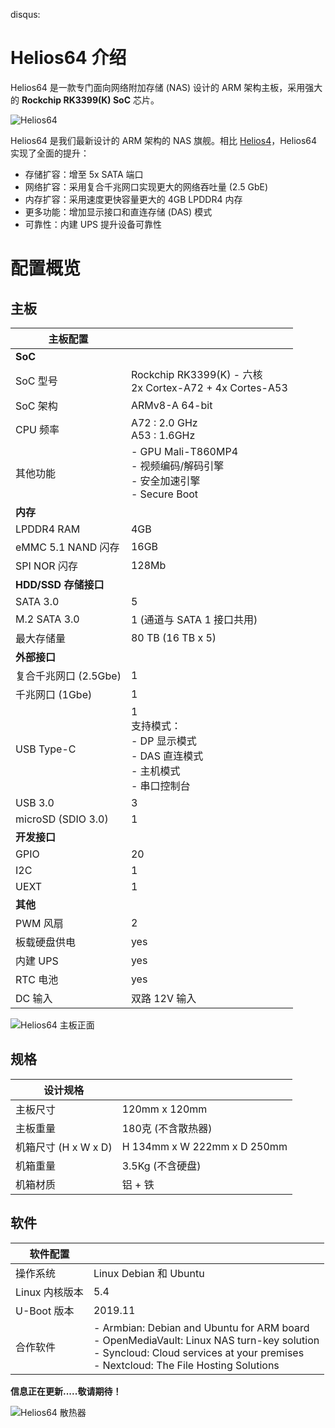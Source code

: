 disqus:

# Helios64 介绍

Helios64 是一款专门面向网络附加存储 (NAS) 设计的 ARM 架构主板，采用强大的 **Rockchip RK3399(K) SoC** 芯片。

![Helios64](/helios64/img/intro/helios64.png)

Helios64 是我们最新设计的 ARM 架构的 NAS 旗舰。相比 [Helios4](/helios4/intro)，Helios64 实现了全面的提升：

* 存储扩容：增至 5x SATA 端口
* 网络扩容：采用复合千兆网口实现更大的网络吞吐量 (2.5 GbE)
* 内存扩容：采用速度更快容量更大的 4GB LPDDR4 内存
* 更多功能：增加显示接口和直连存储 (DAS) 模式
* 可靠性：内建 UPS 提升设备可靠性

# 配置概览

## 主板

|**主板配置**||
|------------|-----------|
|**SoC**||
|SoC 型号|Rockchip RK3399(K) - 六核<br>2x Cortex-A72 + 4x Cortes-A53 |
|SoC 架构|ARMv8-A 64-bit|
|CPU 频率|A72 : 2.0 GHz<br> A53 : 1.6GHz |
|其他功能|- GPU Mali-T860MP4<br>- 视频编码/解码引擎<br>- 安全加速引擎<br>- Secure Boot|
|**内存**||
|LPDDR4 RAM|4GB|
|eMMC 5.1 NAND 闪存|16GB|
|SPI NOR 闪存|128Mb|
|**HDD/SSD 存储接口**||
|SATA 3.0 |5|
|M.2 SATA 3.0 |1 (通道与 SATA 1 接口共用)|
|最大存储量|80 TB (16 TB x 5)|
|**外部接口**||
|复合千兆网口 (2.5Gbe)|1|
|千兆网口 (1Gbe)|1|
|USB Type-C|1<br>支持模式：<br>- DP 显示模式<br>- DAS 直连模式<br>- 主机模式<br>- 串口控制台
|USB 3.0|3|
|microSD (SDIO 3.0)|1|
|**开发接口**||
|GPIO|20|
|I2C|1|
|UEXT|1|
|**其他**||
|PWM 风扇|2|
|板载硬盘供电|yes|
|内建 UPS|yes|
|RTC 电池|yes|
|DC 输入|双路 12V 输入|

![Helios64 主板正面](/helios64/img/intro/helios64-top-view.jpg)


## 规格


|**设计规格**||
|------------|-----------|
|主板尺寸|120mm x 120mm|
|主板重量|180克 (不含散热器)|
|机箱尺寸 (H x W x D)|H 134mm x W 222mm x D 250mm|
|机箱重量|3.5Kg (不含硬盘)|
|机箱材质|铝 + 铁|

## 软件

|**软件配置**||
|------------|-----------|
|操作系统|Linux Debian 和 Ubuntu|
|Linux 内核版本|5.4
|U-Boot 版本|2019.11
|合作软件|- Armbian: Debian and Ubuntu for ARM board<br>- OpenMediaVault: Linux NAS turn-key solution<br>- Syncloud: Cloud services at your premises<br>- Nextcloud: The File Hosting Solutions|


**信息正在更新.....敬请期待！**

![Helios64 散热器](/helios64/img/intro/helios64-heatsink.jpg)

